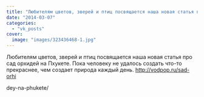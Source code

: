 ```yaml
---
title: "Любителям цветов, зверей и птиц посвящается наша новая статья про сад орхидей на Пхукете. Пока челов..."
date: "2014-03-07"
categories: 
  - "vk_posts"
cover:
  image: "images/323436468-1.jpg"
---
```


Любителям цветов, зверей и птиц посвящается наша новая статья про сад орхидей на Пхукете. Пока человеку не удалось создать что-то прекраснее, чем создает природа каждый день. http://vodpop.ru/sad-orhi

<!--more--> dey-na-phukete/
